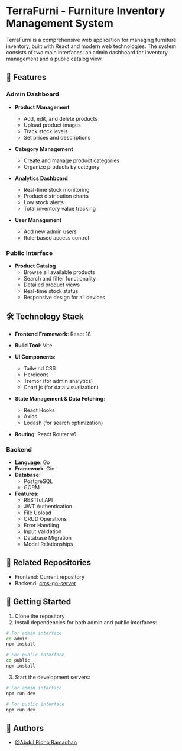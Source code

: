 # TerraFurni - Furniture Inventory Management System

TerraFurni is a comprehensive web application for managing furniture inventory, built with React and modern web technologies. The system consists of two main interfaces: an admin dashboard for inventory management and a public catalog view.

## 🌟 Features

### Admin Dashboard

- **Product Management**

  - Add, edit, and delete products
  - Upload product images
  - Track stock levels
  - Set prices and descriptions

- **Category Management**

  - Create and manage product categories
  - Organize products by category

- **Analytics Dashboard**

  - Real-time stock monitoring
  - Product distribution charts
  - Low stock alerts
  - Total inventory value tracking

- **User Management**
  - Add new admin users
  - Role-based access control

### Public Interface

- **Product Catalog**
  - Browse all available products
  - Search and filter functionality
  - Detailed product views
  - Real-time stock status
  - Responsive design for all devices

## 🛠 Technology Stack

- **Frontend Framework**: React 18
- **Build Tool**: Vite
- **UI Components**:

  - Tailwind CSS
  - Heroicons
  - Tremor (for admin analytics)
  - Chart.js (for data visualization)

- **State Management & Data Fetching**:

  - React Hooks
  - Axios
  - Lodash (for search optimization)

- **Routing**: React Router v6

### Backend

- **Language**: Go
- **Framework**: Gin
- **Database**:
  - PostgreSQL
  - GORM
- **Features**:
  - RESTful API
  - JWT Authentication
  - File Upload
  - CRUD Operations
  - Error Handling
  - Input Validation
  - Database Migration
  - Model Relationships

## 🔗 Related Repositories

- Frontend: Current repository
- Backend: [cms-go-server](https://github.com/AbdulRidhoRamadhan/cms-go-server)

## 🚀 Getting Started

1. Clone the repository
2. Install dependencies for both admin and public interfaces:

```bash
# For admin interface
cd admin
npm install

# For public interface
cd public
npm install
```

3. Start the development servers:

```bash
# For admin interface
npm run dev

# For public interface
npm run dev
```

## 👥 Authors

- [@Abdul Ridho Ramadhan](https://github.com/abdulridhoramadhan)
